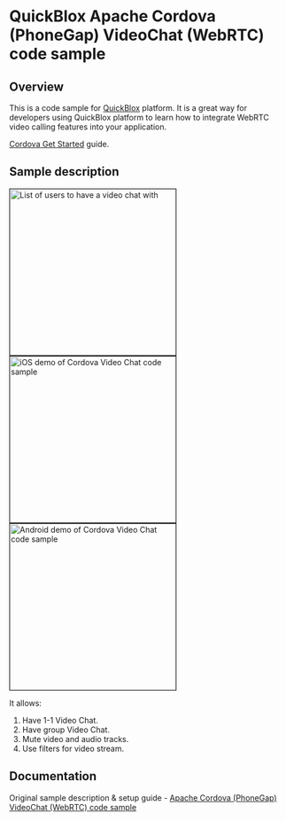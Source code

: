 # QuickBlox Apache Cordova (PhoneGap) VideoChat (WebRTC) code sample

## Overview

This is a code sample for [QuickBlox](https://quickblox.com/) platform. It is a great way for developers using QuickBlox platform to learn how to integrate WebRTC video calling features into your application.

[Cordova Get Started](https://cordova.apache.org/#getstarted) guide.


## Sample description

<img src="http://quickblox.com/developers//images/a/a8/Webrtc_cordova_sample1.PNG" border="1" alt="List of users to have a video chat with" width="300"> 
<img src="http://quickblox.com/developers//images/7/71/Webrtc_cordova_sample2.PNG" border="1" alt="iOS demo of Cordova Video Chat code sample" width="300"> 
<img src="http://quickblox.com/developers//images/e/ea/Webrtc_cordova_sample3.PNG" border="1" alt="Android demo of Cordova Video Chat code sample" width="300"> 

It allows:

1. Have 1-1 Video Chat.
2. Have group Video Chat.
3. Mute video and audio tracks.
4. Use filters for video stream.


## Documentation

Original sample description & setup guide - [Apache Cordova (PhoneGap) VideoChat (WebRTC) code sample](http://quickblox.com/developers/Sample-webrtc-cordova)
